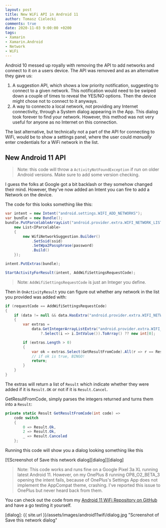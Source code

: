```yaml
---
layout: post
title: New WiFi API in Android 11
author: Tomasz Cielecki
comments: true
date: 2020-11-03 9:00:00 +0200
tags:
- Xamarin
- Xamarin.Android
- Network
- WiFi
---
```


Android 10 messed up royally with removing the API to add networks and connect to it on a users device. The API was removed and as an alternative they gave us:
1. A suggestion API, which shows a low priority notification, suggesting to connect to a given network. This notification would need to be swiped down a couple of times to reveal the YES/NO options. Then the device might chose not to connect to it anyways.
2. A way to connecto a local network, not providing any Internet connectivity, through a System dialog appearing in the App. This dialog took forever to find your network. However, this method was not very useful for anyone as no Internet on this connection.

The last alternative, but technically not a part of the API for connecting to WiFi, would be to show a settings panel, where the user could _manually_ enter credentials for a WiFi network in the list.

## New Android 11 API

> Note: this code will throw a `ActivityNotFoundException` if run on older Android versions. Make sure to add some version checking.

I guess the folks at Google got a bit backlash or they somehow changed their mind. However, they've now added an Intent you can fire to add a Network on the device.

The code for this looks something like this:

```csharp
var intent = new Intent("android.settings.WIFI_ADD_NETWORKS");
var bundle = new Bundle();
bundle.PutParcelableArrayList("android.provider.extra.WIFI_NETWORK_LIST",
    new List<IParcelable>
    {
        new WifiNetworkSuggestion.Builder()
            .SetSsid(ssid)
            .SetWpa2Passphrase(password)
            .Build()
    });

intent.PutExtras(bundle);

StartActivityForResult(intent, AddWifiSettingsRequestCode);
```

> Note: `AddWifiSettingsRequestCode` is just an Integer you define.

Then in `OnActivityResult` you can figure out whether any network in the list you provided was added with:

```csharp
if (requestCode == AddWifiSettingsRequestCode)
{
    if (data != null && data.HasExtra("android.provider.extra.WIFI_NETWORK_RESULT_LIST"))
    {
        var extras =
            data.GetIntegerArrayListExtra("android.provider.extra.WIFI_NETWORK_RESULT_LIST")
                ?.Select(i => i.IntValue()).ToArray() ?? new int[0];

        if (extras.Length > 0)
        {
            var ok = extras.Select(GetResultFromCode).All(r => r == Result.Ok);
            // if ok is true, BINGO!
            return;
        }
    }
}
```

The extras will return a list of `Result` which indicate whether they were added if it is `Result.OK` or not if it is `Result.Cancel`.

GetResultFromCode, simply parses the integers returned and turns them into a `Result`:

```csharp
private static Result GetResultFromCode(int code) =>
    code switch
    {
        0 => Result.Ok,
        2 => Result.Ok,
        _ => Result.Canceled
    };
```

Running this code will show you a dialog looking something like this

[![Screenshot of Save this network dialog][dialog]][dialog]

> Note: This code works and runs fine on a Google Pixel 3a XL running latest Android 11. However, on my OnePlus 8 running OP8_O2_BETA_3 opening the intent fails, because of OnePlus's Settings App does not implement the AppCompat theme, crashing. I've reported this issue to OnePlus but never heard back from them.

You can check out the code from my [Android 11 WiFi Repository on GitHub](https://github.com/Cheesebaron/Android11Wifi) and have a go testing it yourself.

[dialog]: {{ site.url }}/assets/images/android11wifi/dialog.jpg "Screenshot of Save this network dialog"